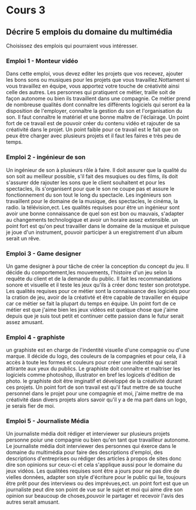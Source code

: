 # Cours 3
## Décrire 5 emplois du domaine du multimédia
Choisissez des emplois qui pourraient vous intéresser. 

### Emploi 1 - Monteur vidéo
Dans cette emploi, vous devez editer les projets que vos recevez, ajouter les bons sons ou musiques pour les projets que vous travaillez.Nottament si vous travaillez en équipe, vous apportez votre touche de créativité ainsi celle des autres. Les personnes qui pratiquent ce métier, traille soit de façon autonome ou bien ils travaillent dans une compagnie. Ce métier prend de nombreuse qualités dont connaître les différents logiciels qui seront èa la disposition de l'employer, connaître la gestion du son et l'organisation du son. Il faut connaître le matériel et une bonne maître de l'éclairage. Un point fort de ce travail est de pouvoir créer du contenu vidéo et rajouter de sa créativité dans le projet. Un 
point faible pour ce travail est le fait que on peux être charger avec plusieurs projets et il faut les faires e très peu de temps.

### Emploi 2 - ingénieur de son
Un ingénieur de son à plusieurs rôle à faire. Il doit assurer que la qualité du son soit au meilleur possible, s'il fait des msuqiues ou des films, ils doit s'assurer dde rajouter les sons que le client souhaitent et pour les spectacles, ils s'organisent pour que le son ne coupe pas et assure le fonctionnement du son tout le long du spectacle. Les ingénieurs son travaillent pour le domaine de la musique, des spectacles, le cinéma, la radio. la télévision,ect. Les qualités requises pour être un ingénieur sont avoir une bonne connaissance de quel son est bon ou mauvais, s'adapter au changements technologique et avoir un horaire assez extensible. un point fort est qu'on peut travailler dans le domaine de la musique et puisque je joue d'un instrument, pouvoir participer à un eregistrement d'un album serait un rêve.

### Emploi 3 - Game designer
Un game designer à pour tâche de créer la conception du concept du jeu. Il décide du comportement,les mouvements, l'histoire d'un jeu selon la requête du client et de la demande du public. Il fait les recommandations sonore et visuelle et il teste les jeux qu'ils à créer donc tester son prototype. Les qualités requises pour ce métier sont la connaissance des logiciels pour la cration de jeu, avoir de la créativté et être capable de travailler en équipe car ce métier se fait la plupart du temps en équipe. Un point fort de ce métier est que j'aime bien les jeux vidéos est quelque chose que j'aime depuis que je suis tout petit et continuer cette passion dans le futur serait assez amusant.

### Emploi 4 - graphiste
un graphiste est en charge de l'indentité visuelle d'une compagnie ou d'une marque. Il décide du logo, des couleurs de la compagnies et pour cela, il à accès à toute les formes et couleurs pour créer une indentité qui serait attirante aux yeux du publics. Le graphiste doit connaître et maîtriser les logiciels comme photoshop, illustrator en bref les logicels d'édition de photo. le graphiste doit être imginatif et développé de la créativité durant ces projets. Un point fort de son travail est qu'il faut mettre de sa touche personnel dans le projet pour une compagnie et moi, j'aime mettre de ma créativité dasn divers projets alors savoir qu'il y a de ma part dans un logo, je serais fier de moi.

### Emploi 5 - Journaliste Média
Un journaliste média doit rédiger et interviewer sur plusieurs projets personne poiur une compagnie ou bien qu'en tant que travailleur autonome. Le journaliste média doit interviewer des personnes qui éxerce dans le domaine du multimédia pour faire des descriptions d'emploi, des descriptions d'entreprises ou rédiger des articles à propos de sites donc dire son opinions sur ceux-ci et cela s'applique aussi pour le domaine du jeux vidéos. Les qualitées requises sont être a jours pour ne pas dire de vielles données, adapter son style d'écriture pour le public qui lie, toujours être prêt pour des interviews ou des imprévues,ect. un point fort est que un journaliste peut dire son point de vue sur le sujet et moi qui aime dire son opinion sur beaucoup de choses,pouvoir le partager et recevoir l'avis des autres serait amusant.
